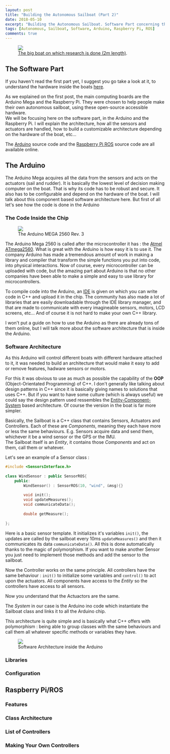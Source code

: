 ```yaml
---
layout: post
title: "Building the Autonomous Sailboat (Part 2)"
date: 2018-05-10
excerpt: "Building the Autonomous Sailboat. Software Part concerning the inside of the Arduino and the Raspberry Pi"
tags: [Autonomous, Sailboat, Software, Arduino, Raspberry Pi, ROS]
comments: true
---
```


<figure>
	<a href="https://plymouth-sailboat.github.io/"><img src="https://raw.githubusercontent.com/Plymouth-Sailboat/plymouth-sailboat.github.io/master/img/bigboat.jpg"></a>
	<figcaption><a href="https://plymouth-sailboat.github.io/" title="Autonomous Sailboat">The big boat on which research is done (2m length)</a>.</figcaption>
</figure>

## The Software Part

If you haven't read the first part yet, I suggest you go take a look at it, to understand the hardware inside the boats [here](https://ulyssevautier.github.io/Building-the-Autonomous-Sailboat-part1/).

As we explained on the first post, the main computing boards are the Arduino Mega and the Raspberry Pi. They were chosen to help people make their own autonomous sailboat, using these open-source accessible hardware.  
We will be focusing here on the software part, in the Arduino and the Raspberry Pi. I will explain the architecture, how all the sensors and actuators are handled, how to build a customizable architecture depending on the hardware of the boat, etc...

The [Arduino](https://github.com/Plymouth-Sailboat/SailBoatArduinoInterface) source code and the [Raspberry Pi ROS](https://github.com/Plymouth-Sailboat/SailBoatROS) source code are all available online.

## The Arduino

The Arduino Mega acquires all the data from the sensors and acts on the actuators (sail and rudder). It is basically the lowest level of decision making computer on the boat. That is why its code has to be robust and secure. It also has to be configurable and depend on the hardware of the boat. I will talk about this component based software architecture here. But first of all let's see how the code is done in the Arduino

### The Code Inside the Chip

<figure>
	<a href="https://github.com/Plymouth-Sailboat/SailBoatArduinoInterface"><img src="https://raw.githubusercontent.com/UlysseVautier/ulyssevautier.github.io/master/assets/img/ARDUINO_MEGA_A03.png"></a>
	<figcaption>The Arduino MEGA 2560 Rev. 3</figcaption>
</figure>

The Arduino Mega 2560 is called after the microcontroller it has : the [Atmel ATmega2560](http://www.microchip.com/wwwproducts/en/ATmega2560). What is great with the Arduino is how easy it is to use it. The company Arduino has made a tremendous amount of work in making a library and compiler that transform the simple functions you put into code, into physical interactions. Now of course, every microcontroller can be uploaded with code, but the amazing part about Arduino is that no other companies have been able to make a simple and easy to use library for microcontrollers.

To compile code into the Arduino, an [IDE](https://www.arduino.cc/en/Main/Software) is given on which you can write code in C++ and upload it in the chip. The community has also made a lot of libraries that are easily downloadable through the IDE library manager, and that are made to communicate with every imagineable sensors, motors, LCD screens, etc... And of course it is not hard to make your own C++ library.

I won't put a guide on how to use the Arduino as there are already tons of them online, but I will talk more about the software architecture that is inside the Arduino.

### Software Architecture

As this Arduino will control different boats with different hardware attached to it, it was needed to build an architecture that would make it easy to add or remove features, hadware sensors or motors.

For this it was obvious to use as much as possible the capability of the **OOP** (Object-Orientated Programming) of C++. I don't generally like talking about design patterns in C++ since it is basically giving names to solutions that uses C++. But if you want to have some culture (which is always useful) we could say the design pattern used ressembles the [Entity-Component-System](https://en.wikipedia.org/wiki/Entity–component–system) based architecture. Of course the version in the boat is far more simpler.

Basically, the Sailboat is a C++ class that contains Sensors, Actuators and Controllers. Each of these are *Components*, meaning they each have more or less the same behaviours. E.g. Sensors acquire data and send them, whichever it be a wind sensor or the GPS or the IMU.  
The Sailboat itself is an *Entity*, it contains those *Components* and act on them, call them or whatever.

Let's see an example of a Sensor class :

```cpp
#include <SensorsInterface.h>
			 
class WindSensor : public SensorROS{
	public:
		WindSensor() : SensorROS(10, "wind", &msg){}
		
		void init();
		void updateMeasures();
		void communicateData();
		
		double getMeasure();
		
};
```
Here is a basic sensor template. It initializes it's variables `init()`, the updates are called by the sailboat every 10ms `updateMeasures()` and then it communicates its data `communicateData()`. All this is done automatically thanks to the magic of polymorphism. If you want to make another Sensor you just need to implement those methods and add the sensor to the sailboat.

Now the Controller works on the same principle. All controllers have the same behaviour : `init()` to initialize some variables and `control()` to act upon the actuators. All components have access to the *Entity* so the controllers have access to all sensors.

Now you understand that the Actuactors are the same.

The *System* in our case is the Arduino ino code which instantiate the Sailboat class and links it to all the Arduino chip.

This architecture is quite simple and is basically what C++ offers with polymorphism : being able to group classes with the same behaviours and call them all whatever specific methods or variables they have.

<figure>
	<a href="https://github.com/Plymouth-Sailboat/SailBoatArduinoInterface"><img src="https://raw.githubusercontent.com/UlysseVautier/ulyssevautier.github.io/master/assets/img/arduinoarchitecture.bmp"></a>
	<figcaption>Software Architecture inside the Arduino</figcaption>
</figure>

### Libraries

### Configuration

## Raspberry Pi/ROS

### Features

### Class Architecture

### List of Controllers

### Making Your Own Controllers
